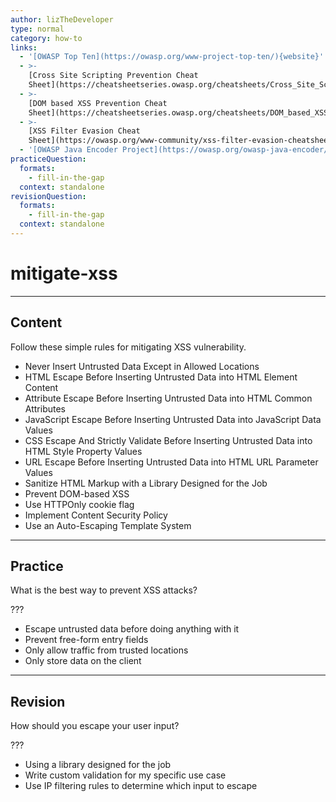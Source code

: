 ```yaml
---
author: lizTheDeveloper
type: normal
category: how-to
links:
  - '[OWASP Top Ten](https://owasp.org/www-project-top-ten/){website}'
  - >-
    [Cross Site Scripting Prevention Cheat
    Sheet](https://cheatsheetseries.owasp.org/cheatsheets/Cross_Site_Scripting_Prevention_Cheat_Sheet.html){website}
  - >-
    [DOM based XSS Prevention Cheat
    Sheet](https://cheatsheetseries.owasp.org/cheatsheets/DOM_based_XSS_Prevention_Cheat_Sheet.html){website}
  - >-
    [XSS Filter Evasion Cheat
    Sheet](https://owasp.org/www-community/xss-filter-evasion-cheatsheet){website}
  - '[OWASP Java Encoder Project](https://owasp.org/owasp-java-encoder/){website}'
practiceQuestion:
  formats:
    - fill-in-the-gap
  context: standalone
revisionQuestion:
  formats:
    - fill-in-the-gap
  context: standalone
---
```


# mitigate-xss


---

## Content

Follow these simple rules for mitigating XSS vulnerability.

- Never Insert Untrusted Data Except in Allowed Locations
- HTML Escape Before Inserting Untrusted Data into HTML Element Content
- Attribute Escape Before Inserting Untrusted Data into HTML Common Attributes
- JavaScript Escape Before Inserting Untrusted Data into JavaScript Data Values
- CSS Escape And Strictly Validate Before Inserting Untrusted Data into HTML Style Property Values
- URL Escape Before Inserting Untrusted Data into HTML URL Parameter Values
- Sanitize HTML Markup with a Library Designed for the Job
- Prevent DOM-based XSS
- Use HTTPOnly cookie flag
- Implement Content Security Policy
- Use an Auto-Escaping Template System


---

## Practice

What is the best way to prevent XSS attacks?

???

- Escape untrusted data before doing anything with it
- Prevent free-form entry fields
- Only allow traffic from trusted locations
- Only store data on the client


---

## Revision

How should you escape your user input?

???

- Using a library designed for the job
- Write custom validation for my specific use case
- Use IP filtering rules to determine which input to escape
